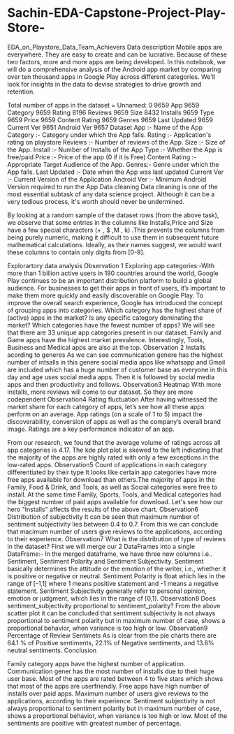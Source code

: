 # Sachin-EDA-Capstone-Project-Play-Store-
EDA_on_Playstore_Data_Team_Achievers
Data description
Mobile apps are everywhere. They are easy to create and can be lucrative. Because of these two factors, more and more apps are being developed. In this notebook, we will do a comprehensive analysis of the Android app market by comparing over ten thousand apps in Google Play across different categories. We'll look for insights in the data to devise strategies to drive growth and retention.

Total number of apps in the dataset =  Unnamed: 0        9659
App               9659
Category          9659
Rating            8196
Reviews           9659
Size              8432
Installs          9659
Type              9659
Price             9659
Content Rating    9659
Genres            9659
Last Updated      9659
Current Ver       9651
Android Ver       9657
Dataset
App :- Name of the App
Category :- Category under which the App falls.
Rating :- Application's rating on playstore
Reviews :- Number of reviews of the App.
Size :- Size of the App.
Install :- Number of Installs of the App
Type :- Whether the App is free/paid
Price :- Price of the app (0 if it is Free)
Content Rating :- Appropriate Target Audience of the App.
Genres:- Genre under which the App falls.
Last Updated :- Date when the App was last updated
Current Ver :- Current Version of the Application
Android Ver :- Minimum Android Version required to run the App
Data cleaning
Data cleaning is one of the most essential subtask of any data science project. Although it can be a very tedious process, it's worth should never be undermined.

By looking at a random sample of the dataset rows (from the above task), we observe that some entries in the columns like Installs,Price and Size have a few special characters (+ , $ ,M , k) .This prevents the columns from being purely numeric, making it difficult to use them in subsequent future mathematical calculations. Ideally, as their names suggest, we would want these columns to contain only digits from [0-9].

Explorartory data analysis
Observation 1
Exploring app categories:-With more than 1 billion active users in 190 countries around the world, Google Play continues to be an important distribution platform to build a global audience. For businesses to get their apps in front of users, it’s important to make them more quickly and easily discoverable on Google Play. To improve the overall search experience, Google has introduced the concept of grouping apps into categories. Which category has the highest share of (active) apps in the market? Is any specific category dominating the market? Which categories have the fewest number of apps? We will see that there are 33 unique app categories present in our dataset. Family and Game apps have the highest market prevalence. Interestingly, Tools, Business and Medical apps are also at the top.
Observation 2
Installs acording to generes
As we can see communication genere has the highest number of intsalls in this genere social media apps like whatsapp and Gmail are included which has a huge number of customer base as everyone in this day and age uses social media apps. Then it is followed by social media apps and then productivity and follows.
Observation3
Heatmap
With more installs, more reviews will come to our dataset. So they are more codependent
Observation4
Rating fluctuation
After having witnessed the market share for each category of apps, let’s see how all these apps perform on an average. App ratings (on a scale of 1 to 5) impact the discoverability, conversion of apps as well as the company’s overall brand image. Ratings are a key performance indicator of an app.

From our research, we found that the average volume of ratings across all app categories is 4.17. The kde plot plot is skewed to the left indicating that the majority of the apps are highly rated with only a few exceptions in the low-rated apps.
Observation5
Count of applications in each category differentiated by their type
It looks like certain app categories have more free apps available for download than others.The majority of apps in the Family, Food & Drink, and Tools, as well as Social categories were free to install. At the same time Family, Sports, Tools, and Medical categories had the biggest number of paid apps available for download. Let's see how our hero "Installs" affects the results of the above chart.
Observation6
Distribution of subjectivity
It can be seen that maximum number of sentiment subjectivity lies between 0.4 to 0.7. From this we can conclude that macimum number of users give reviews to the applications, according to their experience.
Observation7
What is the distribution of type of reviews in the dataset?
First we will merge our 2 DataFrames into a single DataFrame:- In the merged dataframe, we have three new columns i.e.. Sentiment, Sentiment Polarity and Sentiment Subjectivity. Sentiment basically determines the attitude or the emotion of the writer, i.e., whether it is positive or negative or neutral. Sentiment Polarity is float which lies in the range of [-1,1] where 1 means positive statement and -1 means a negative statement. Sentiment Subjectivity generally refer to personal opinion, emotion or judgment, which lies in the range of [0,1].
Observation8
Does sentiment_subjectivity proportional to sentiment_polarity?
From the above scatter plot it can be concluded that sentiment subjectivity is not always proportional to sentiment polarity but in maximum number of case, shows a proportional behavior, when variance is too high or low.
Observation9
Percentage of Review Sentimets
As is clear from the pie charts there are 64.1 % of Positive sentiments, 22.1% of Negative sentiments, and 13.8% neutral sentiments.
Conclusion

Family category apps have the highest number of application.
Communication gener has the most number of installs due to their huge user base.
Most of the apps are rated between 4 to five stars which shows that most of the apps are userfriendly.
Free apps have high number of installs over paid apps.
Maximum number of users give reviews to the applications, according to their experience.
Sentiment subjectivity is not always proportional to sentiment polarity but in maximum number of case, shows a proportional behavior, when variance is too high or low.
Most of the sentiments are positive with greatest number of percentage.
